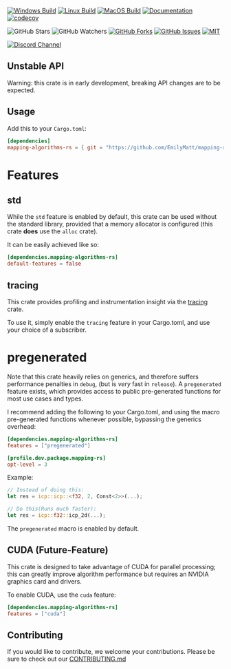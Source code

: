 [![Windows Build](https://github.com/EmilyMatt/mapping-rs/actions/workflows/build-win.yml/badge.svg)](https://github.com/EmilyMatt/mapping-rs/actions/workflows/build-win.yml)
[![Linux Build](https://github.com/EmilyMatt/mapping-rs/actions/workflows/build-linux.yml/badge.svg)](https://github.com/EmilyMatt/mapping-rs/actions/workflows/build-linux.yml)
[![MacOS Build](https://github.com/EmilyMatt/mapping-rs/actions/workflows/build-macos.yml/badge.svg)](https://github.com/EmilyMatt/mapping-rs/actions/workflows/build-macos.yml)
[![Documentation](https://github.com/EmilyMatt/mapping-rs/actions/workflows/doc.yml/badge.svg)](https://github.com/EmilyMatt/mapping-rs/actions/workflows/doc.yml)
[![codecov](https://codecov.io/gh/EmilyMatt/mapping-rs/graph/badge.svg?token=GSPWQVRCV8)](https://codecov.io/gh/EmilyMatt/mapping-rs)

![GitHub Stars](https://img.shields.io/github/stars/EmilyMatt/mapping-rs)
![GitHub Watchers](https://img.shields.io/github/watchers/EmilyMatt/mapping-rs)
[![GitHub Forks](https://img.shields.io/github/forks/EmilyMatt/mapping-rs)](https://github.com/EmilyMatt/mapping-rs/fork)
[![GitHub Issues](https://img.shields.io/github/issues/EmilyMatt/mapping-rs)](https://github.com/EmilyMatt/mapping-rs/issues)
[![MIT](https://img.shields.io/badge/license-MIT-blue.svg)](LICENSE)

[![Discord Channel](https://dcbadge.vercel.app/api/server/hKFKTaMKkq/)](https://discord.gg/j4z4WM3ZNV)

## Unstable API
Warning: this crate is in early development, breaking API changes are to be expected.

## Usage

Add this to your `Cargo.toml`:

```toml
[dependencies]
mapping-algorithms-rs = { git = "https://github.com/EmilyMatt/mapping-rs.git" }
```

# Features

## std
While the `std` feature is enabled by default,
this crate can be used without the standard library, provided that a memory allocator is configured (this crate __does__ use the `alloc` crate).

It can be easily achieved like so:

```toml
[dependencies.mapping-algorithms-rs]
default-features = false
```

## tracing
This crate provides profiling and instrumentation insight 
via the [tracing](https://github.com/tokio-rs/tracing) crate.

To use it, simply enable the `tracing` feature in your Cargo.toml, 
and use your choice of a subscriber.

# pregenerated
Note that this crate heavily relies on generics, and therefore suffers performance penalties in `debug`, (but is _very_ fast in `release`).
A `pregenerated` feature exists, which provides access to public pre-generated functions for most use cases and types.

I recommend adding the following to your Cargo.toml, and using the macro pre-generated functions whenever possible, 
bypassing the generics overhead:
```toml
[dependencies.mapping-algorithms-rs]
features = ["pregenerated"]
```

```toml
[profile.dev.package.mapping-rs]
opt-level = 3
```

Example:
```rust
// Instead of doing this:
let res = icp::icp::<f32, 2, Const<2>>(...);

// Do this(Runs much faster):
let res = icp::f32::icp_2d(...);
```

The `pregenerated` macro is enabled by default.

## CUDA (Future-Feature)
This crate is designed to take advantage of CUDA for parallel processing; 
this can greatly improve algorithm performance but requires an NVIDIA graphics card and drivers.

To enable CUDA, use the `cuda` feature:
```toml
[dependencies.mapping-algorithms-rs]
features = ["cuda"]
```

## Contributing
If you would like to contribute, we welcome your contributions.
Please be sure to check out our [CONTRIBUTING.md](CONTRIBUTING.md)